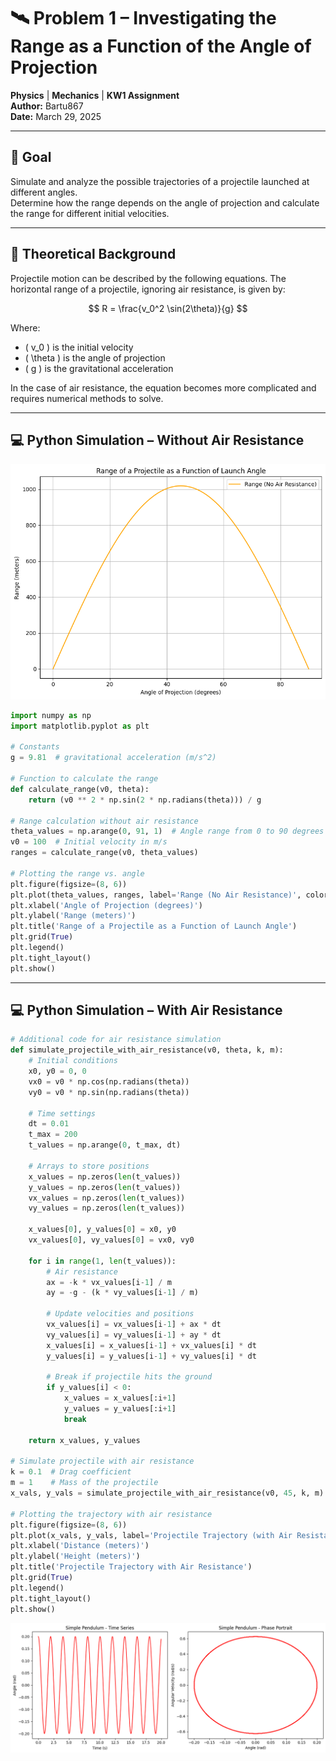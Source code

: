 # 🛰️ Problem 1 – Investigating the Range as a Function of the Angle of Projection
**Physics** | **Mechanics** | **KW1 Assignment**  
**Author:** Bartu867  
**Date:** March 29, 2025  

---

## 🎯 Goal  
Simulate and analyze the possible trajectories of a projectile launched at different angles.  
Determine how the range depends on the angle of projection and calculate the range for different initial velocities.

---

## 📘 Theoretical Background  
Projectile motion can be described by the following equations. The horizontal range of a projectile, ignoring air resistance, is given by:

$$
R = \frac{v_0^2 \sin(2\theta)}{g}
$$

Where:  
- \( v_0 \) is the initial velocity  
- \( \theta \) is the angle of projection  
- \( g \) is the gravitational acceleration  

In the case of air resistance, the equation becomes more complicated and requires numerical methods to solve.

---

## 💻 Python Simulation – Without Air Resistance

![Range vs Angle](image.png)

```python
import numpy as np
import matplotlib.pyplot as plt

# Constants
g = 9.81  # gravitational acceleration (m/s^2)

# Function to calculate the range
def calculate_range(v0, theta):
    return (v0 ** 2 * np.sin(2 * np.radians(theta))) / g

# Range calculation without air resistance
theta_values = np.arange(0, 91, 1)  # Angle range from 0 to 90 degrees
v0 = 100  # Initial velocity in m/s
ranges = calculate_range(v0, theta_values)

# Plotting the range vs. angle
plt.figure(figsize=(8, 6))
plt.plot(theta_values, ranges, label='Range (No Air Resistance)', color='orange')
plt.xlabel('Angle of Projection (degrees)')
plt.ylabel('Range (meters)')
plt.title('Range of a Projectile as a Function of Launch Angle')
plt.grid(True)
plt.legend()
plt.tight_layout()
plt.show()
```

---

## 💻 Python Simulation – With Air Resistance

```python
# Additional code for air resistance simulation
def simulate_projectile_with_air_resistance(v0, theta, k, m):
    # Initial conditions
    x0, y0 = 0, 0
    vx0 = v0 * np.cos(np.radians(theta))
    vy0 = v0 * np.sin(np.radians(theta))

    # Time settings
    dt = 0.01
    t_max = 200
    t_values = np.arange(0, t_max, dt)

    # Arrays to store positions
    x_values = np.zeros(len(t_values))
    y_values = np.zeros(len(t_values))
    vx_values = np.zeros(len(t_values))
    vy_values = np.zeros(len(t_values))

    x_values[0], y_values[0] = x0, y0
    vx_values[0], vy_values[0] = vx0, vy0

    for i in range(1, len(t_values)):
        # Air resistance
        ax = -k * vx_values[i-1] / m
        ay = -g - (k * vy_values[i-1] / m)

        # Update velocities and positions
        vx_values[i] = vx_values[i-1] + ax * dt
        vy_values[i] = vy_values[i-1] + ay * dt
        x_values[i] = x_values[i-1] + vx_values[i] * dt
        y_values[i] = y_values[i-1] + vy_values[i] * dt

        # Break if projectile hits the ground
        if y_values[i] < 0:
            x_values = x_values[:i+1]
            y_values = y_values[:i+1]
            break

    return x_values, y_values

# Simulate projectile with air resistance
k = 0.1  # Drag coefficient
m = 1    # Mass of the projectile
x_vals, y_vals = simulate_projectile_with_air_resistance(v0, 45, k, m)

# Plotting the trajectory with air resistance
plt.figure(figsize=(8, 6))
plt.plot(x_vals, y_vals, label='Projectile Trajectory (with Air Resistance)', color='blue')
plt.xlabel('Distance (meters)')
plt.ylabel('Height (meters)')
plt.title('Projectile Trajectory with Air Resistance')
plt.grid(True)
plt.legend()
plt.tight_layout()
plt.show()
```

![Trajectory with Air Resistance](image-2.png)
